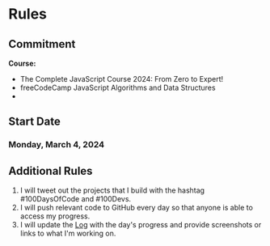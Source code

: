 # Rules

## Commitment

**Course:**

- The Complete JavaScript Course 2024: From Zero to Expert!
- freeCodeCamp JavaScript Algorithms and Data Structures
-

## Start Date

### Monday, March 4, 2024

## Additional Rules

1. I will tweet out the projects that I build with the hashtag #100DaysOfCode and #100Devs.
2. I will push relevant code to GitHub every day so that anyone is able to access my progress.
3. I will update the [Log](log.md) with the day's progress and provide screenshots or links to what I'm working on.

